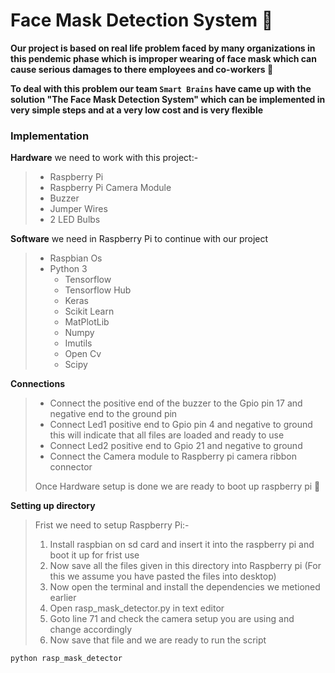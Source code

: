 # Face Mask Detection System 🚀

**Our project is based on real life problem faced by many organizations in this pendemic phase which is improper wearing of face mask which can cause serious damages to there employees and co-workers 🤖**

**To deal with this problem our team `Smart Brains` have came up with the solution "The Face Mask Detection System" which can be implemented in very simple steps and at a very low cost and is very flexible**

### Implementation

**Hardware** we need to work with this project:-
<blockquote>
<ul>
    <li>Raspberry Pi</li>
    <li>Raspberry Pi Camera Module</li>
    <li>Buzzer </li>
    <li>Jumper Wires</li>
    <li>2 LED Bulbs</li>
</ul>
</blockquote>

**Software** we need in Raspberry Pi to continue with our project
<blockquote>
<ul>
    <li>Raspbian Os</li>
    <li>Python 3
        <ul>
            <li>Tensorflow</li>
            <li>Tensorflow Hub</li>
            <li>Keras</li>
            <li>Scikit Learn</li>
            <li>MatPlotLib</li>
            <li>Numpy</li>
            <li>Imutils</li>
            <li>Open Cv</li>
            <li>Scipy</li>
        </ul>
    </li>
</ul>
</blockquote>

**Connections**
<blockquote>
    <ul>
        <li>Connect the positive end of the buzzer to the Gpio pin 17 and negative end to the ground pin </li>
        <li>Connect Led1 positive end to Gpio pin 4 and negative to ground this will indicate that all files are loaded and ready to use</li>
        <li>Connect Led2 positive end to Gpio 21 and negative to ground</li>
        <li>Connect the Camera module to Raspberry pi camera ribbon connector</li>
    </ul>
    Once Hardware setup is done we are ready to boot up raspberry pi 🚀
</blockquote>



**Setting up directory**
<blockquote>
Frist we need to setup Raspberry Pi:-
    <ol>
        <li>Install raspbian on sd card and insert it into the raspberry pi and boot it up for frist use</li>
        <li>Now save all the files given in this directory into Raspberry pi (For this we assume you have pasted the files into desktop)</li>
        <li>Now open the terminal and install the dependencies we metioned earlier</li>
        <li>Open rasp_mask_detector.py in text editor</li>
        <li>Goto line 71 and check the camera setup you are using and change accordingly</li>
        <li>Now save that file and we are ready to run the script</li>
    </ol>
</blockquote>

`python rasp_mask_detector`

